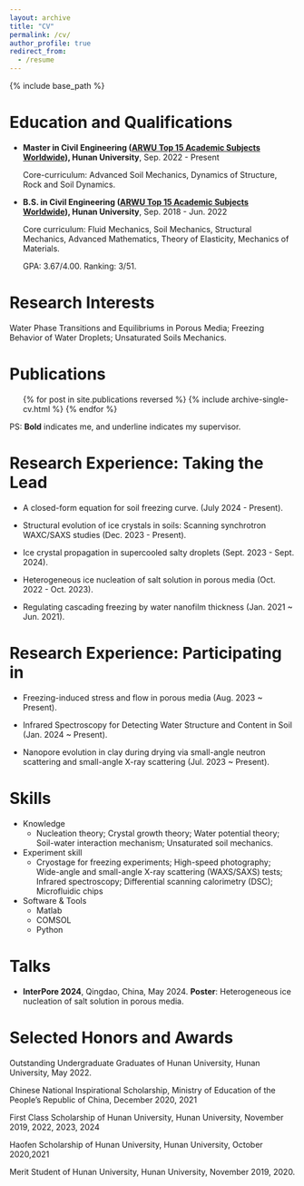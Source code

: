 ```yaml
---
layout: archive
title: "CV"
permalink: /cv/
author_profile: true
redirect_from:
  - /resume
---
```


{% include base_path %}

Education and Qualifications
======
* **Master in Civil Engineering ([ARWU Top 15 Academic Subjects Worldwide](https://www.shanghairanking.com/rankings/gras/2023/RS0211)), Hunan University**, Sep. 2022 - Present

  Core-curriculum: Advanced Soil Mechanics, Dynamics of Structure, Rock and Soil Dynamics.
  
* **B.S. in Civil Engineering ([ARWU Top 15 Academic Subjects Worldwide](https://www.shanghairanking.com/rankings/gras/2023/RS0211)), Hunan University**, Sep. 2018 - Jun. 2022

  Core curriculum:  Fluid Mechanics, Soil Mechanics, Structural Mechanics, Advanced Mathematics, Theory of Elasticity, Mechanics of Materials.

  GPA: 3.67/4.00.          Ranking: 3/51.

Research Interests
======
Water Phase Transitions and Equilibriums in Porous Media; Freezing Behavior of Water Droplets; Unsaturated Soils Mechanics. 

Publications
======
  <ul>{% for post in site.publications reversed %}
    {% include archive-single-cv.html %}
  {% endfor %}</ul>

PS: **Bold** indicates me, and underline indicates my supervisor.

Research Experience: Taking the Lead
======
* A closed-form equation for soil freezing curve. (July 2024 - Present).

  

* Structural evolution of ice crystals in soils: Scanning synchrotron WAXC/SAXS studies (Dec. 2023 - Present).

  

* Ice crystal propagation in supercooled salty droplets (Sept. 2023 - Sept. 2024).

  

* Heterogeneous ice nucleation of salt solution in porous media (Oct. 2022 - Oct. 2023).

  

* Regulating cascading freezing by water nanofilm thickness (Jan. 2021 ~ Jun. 2021).



Research Experience: Participating in
======

* Freezing-induced stress and flow in porous media (Aug. 2023 ~ Present).

* Infrared Spectroscopy for Detecting Water Structure and Content in Soil (Jan. 2024 ~ Present).

* Nanopore evolution in clay during drying via small-angle neutron scattering and small-angle X-ray scattering (Jul. 2023 ~ Present).

Skills
======
* Knowledge
  * Nucleation theory; Crystal growth theory; Water potential theory; Soil-water interaction mechanism; Unsaturated soil mechanics.
* Experiment skill
  * Cryostage for freezing experiments; High-speed photography; Wide-angle and small-angle X-ray scattering (WAXS/SAXS) tests; Infrared spectroscopy; Differential 
    scanning calorimetry (DSC); Microfluidic chips
* Software & Tools
  * Matlab
  * COMSOL
  * Python

Talks
======

* **InterPore 2024**, Qingdao, China, May 2024.
**Poster**: Heterogeneous ice nucleation of salt solution in porous media. 



Selected Honors and Awards
======
Outstanding Undergraduate Graduates of Hunan University, Hunan University, May 2022.

Chinese National Inspirational Scholarship, Ministry of Education of the People’s Republic of China, December 2020, 2021

First Class Scholarship of Hunan University, Hunan University, November 2019, 2022, 2023, 2024

Haofen Scholarship of Hunan University, Hunan University, October 2020,2021

Merit Student of Hunan University, Hunan University, November 2019, 2020.


  
